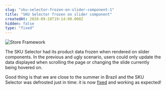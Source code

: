 ```yaml
---
slug: "sku-selector-frozen-on-slider-component-1"
title: "SKU Selector frozen on slider component"
createdAt: 2020-09-28T19:14:00.000Z
hidden: false
type: "fixed"
---
```


![Store Framework](https://cdn.jsdelivr.net/gh/vtexdocs/dev-portal-content@main/images/sku-selector-frozen-on-slider-component-1-0.png)

The SKU Selector had its product data frozen when rendered on slider components. In the previous and ugly scenario, users could only update the data displayed when scrolling the page or changing the slide currently being hovered on.

Good thing is that we are close to the summer in Brazil and the SKU Selector was defrosted just in time: it is now [fixed](https://github.com/vtex-apps/slider-layout/pull/46) and working as expected!
